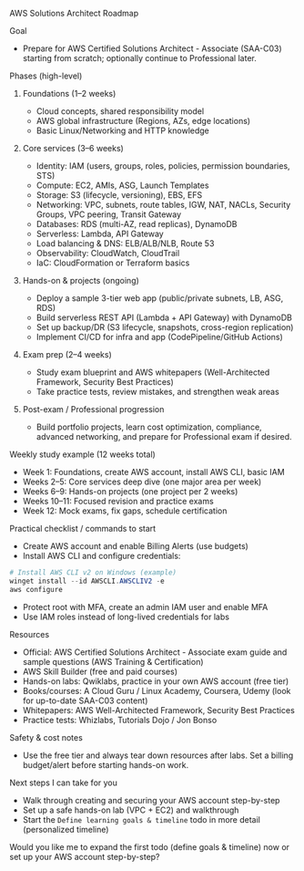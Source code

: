 AWS Solutions Architect Roadmap

Goal

- Prepare for AWS Certified Solutions Architect - Associate (SAA-C03) starting from scratch; optionally continue to Professional later.

Phases (high-level)

1. Foundations (1–2 weeks)
   - Cloud concepts, shared responsibility model
   - AWS global infrastructure (Regions, AZs, edge locations)
   - Basic Linux/Networking and HTTP knowledge

2. Core services (3–6 weeks)
   - Identity: IAM (users, groups, roles, policies, permission boundaries, STS)
   - Compute: EC2, AMIs, ASG, Launch Templates
   - Storage: S3 (lifecycle, versioning), EBS, EFS
   - Networking: VPC, subnets, route tables, IGW, NAT, NACLs, Security Groups, VPC peering, Transit Gateway
   - Databases: RDS (multi-AZ, read replicas), DynamoDB
   - Serverless: Lambda, API Gateway
   - Load balancing & DNS: ELB/ALB/NLB, Route 53
   - Observability: CloudWatch, CloudTrail
   - IaC: CloudFormation or Terraform basics

3. Hands-on & projects (ongoing)
   - Deploy a sample 3-tier web app (public/private subnets, LB, ASG, RDS)
   - Build serverless REST API (Lambda + API Gateway) with DynamoDB
   - Set up backup/DR (S3 lifecycle, snapshots, cross-region replication)
   - Implement CI/CD for infra and app (CodePipeline/GitHub Actions)

4. Exam prep (2–4 weeks)
   - Study exam blueprint and AWS whitepapers (Well-Architected Framework, Security Best Practices)
   - Take practice tests, review mistakes, and strengthen weak areas

5. Post-exam / Professional progression
   - Build portfolio projects, learn cost optimization, compliance, advanced networking, and prepare for Professional exam if desired.

Weekly study example (12 weeks total)

- Week 1: Foundations, create AWS account, install AWS CLI, basic IAM
- Weeks 2–5: Core services deep dive (one major area per week)
- Weeks 6–9: Hands-on projects (one project per 2 weeks)
- Weeks 10–11: Focused revision and practice exams
- Week 12: Mock exams, fix gaps, schedule certification

Practical checklist / commands to start

- Create AWS account and enable Billing Alerts (use budgets)
- Install AWS CLI and configure credentials:

```powershell
# Install AWS CLI v2 on Windows (example)
winget install --id AWSCLI.AWSCLIV2 -e
aws configure
```

- Protect root with MFA, create an admin IAM user and enable MFA
- Use IAM roles instead of long-lived credentials for labs

Resources

- Official: AWS Certified Solutions Architect - Associate exam guide and sample questions (AWS Training & Certification)
- AWS Skill Builder (free and paid courses)
- Hands-on labs: Qwiklabs, practice in your own AWS account (free tier)
- Books/courses: A Cloud Guru / Linux Academy, Coursera, Udemy (look for up-to-date SAA-C03 content)
- Whitepapers: AWS Well-Architected Framework, Security Best Practices
- Practice tests: Whizlabs, Tutorials Dojo / Jon Bonso

Safety & cost notes

- Use the free tier and always tear down resources after labs. Set a billing budget/alert before starting hands-on work.

Next steps I can take for you

- Walk through creating and securing your AWS account step-by-step
- Set up a safe hands-on lab (VPC + EC2) and walkthrough
- Start the `Define learning goals & timeline` todo in more detail (personalized timeline)

Would you like me to expand the first todo (define goals & timeline) now or set up your AWS account step-by-step?